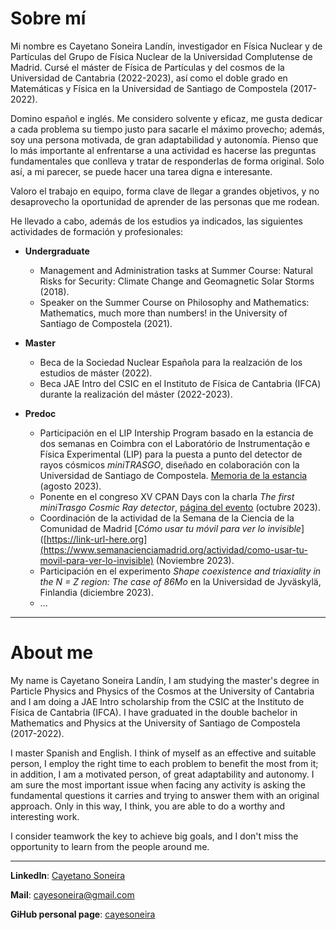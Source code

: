 # Sobre mí

Mi nombre es Cayetano Soneira Landín, investigador en Física Nuclear y de Partículas del Grupo de Física Nuclear de la Universidad Complutense de Madrid. Cursé el máster de Física de Partículas y del cosmos de la Universidad de Cantabria (2022-2023), así como el doble grado en Matemáticas y Física en la Universidad de Santiago de Compostela (2017-2022).

Domino español e inglés. Me considero solvente y eficaz, me gusta dedicar a cada problema su tiempo justo para sacarle el máximo provecho; además, soy una persona motivada, de gran adaptabilidad y autonomía. Pienso que lo más importante al enfrentarse a una actividad es hacerse las preguntas fundamentales que conlleva y tratar de responderlas de forma original. Solo así, a mi parecer, se puede hacer una tarea digna e interesante.

Valoro el trabajo en equipo, forma clave de llegar a grandes objetivos, y no desaprovecho la oportunidad de aprender de las personas que me rodean.

He llevado a cabo, además de los estudios ya indicados, las siguientes actividades de formación y profesionales:
- **Undergraduate**
  - Management and Administration tasks at Summer Course: Natural Risks for Security: Climate Change and Geomagnetic Solar Storms (2018).
  - Speaker on the Summer Course on Philosophy and Mathematics: Mathematics, much more than numbers! in the University of Santiago de Compostela (2021).

- **Master**
  - Beca de la Sociedad Nuclear Española para la realzación de los estudios de máster (2022).
  - Beca JAE Intro del CSIC en el Instituto de Física de Cantabria (IFCA) durante la realización del máster (2022-2023).

- **Predoc**
  - Participación en el LIP Intership Program basado en la estancia de dos semanas en Coimbra con el Laboratório de Instrumentação e Física Experimental (LIP) para la puesta a punto del detector de rayos cósmicos _miniTRASGO_, diseñado en colaboración con la Universidad de Santiago de Compostela. [Memoria de la estancia](https://www.lip.pt/?section=training&page=student-publications&filter=all&lang=en) (agosto 2023).
  - Ponente en el congreso XV CPAN Days con la charla _The first miniTrasgo Cosmic Ray detector_, [página del evento](https://indico.cern.ch/event/1283224/) (octubre 2023).
  - Coordinación de la actividad de la Semana de la Ciencia de la Comunidad de Madrid [_Cómo usar tu móvil para ver lo invisible_]([https://link-url-here.org](https://www.semanacienciamadrid.org/actividad/como-usar-tu-movil-para-ver-lo-invisible) (Noviembre 2023).
  - Participación en el experimento _Shape coexistence and triaxiality in the N = Z region: The case of 86Mo_ en la Universidad de Jyväskylä, Finlandia (diciembre 2023).
  - ...

---

# About me

My name is Cayetano Soneira Landín, I am studying the master's degree in Particle Physics and Physics of the Cosmos at the University of Cantabria and I am doing a JAE Intro scholarship from the CSIC at the Instituto de Física de Cantabria (IFCA). I have graduated in the double bachelor in Mathematics and Physics at the University of Santiago de Compostela (2017-2022).

I master Spanish and English. I think of myself as an effective and suitable person, I employ the right time to each problem to benefit the most from it; in addition, I am a motivated person, of great adaptability and autonomy. I am sure the most important issue when facing any activity is asking the fundamental questions it carries and trying to answer them with an original approach. Only in this way, I think, you are able to do a worthy and interesting work.

I consider teamwork the key to achieve big goals, and I don't miss the opportunity to learn from the people around me.

---

**LinkedIn**: [Cayetano Soneira](https://www.linkedin.com/in/cayetano-soneira-906a241b5/)

**Mail**: cayesoneira@gmail.com

**GiHub personal page**: [cayesoneira](https://cayesoneira.github.io/cayesoneira/)
